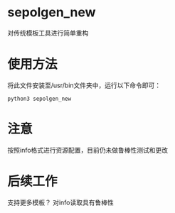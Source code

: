 # sepolgen_new
对传统模板工具进行简单重构

# 使用方法
将此文件安装至/usr/bin文件夹中，运行以下命令即可：
```
python3 sepolgen_new
```

# 注意
按照info格式进行资源配置，目前仍未做鲁棒性测试和更改

# 后续工作
支持更多模板？
对info读取具有鲁棒性
